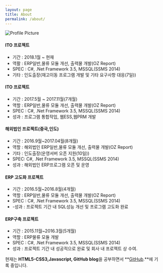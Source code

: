 ```yaml
---
layout: page
title: About
permalink: /about/
---
```


<img src="{{ site.baseurl }}/assets/KimYongjun.jpg" title="Profile Picture" class="profile">

#### ITO 프로젝트
- 기간 : 2018.1월 ~ 현재
- 역활 : ERP일반,물류 모듈 개선, 출력물 개발(OZ Report)
- SPEC : C#, .Net Framework 3.5, MSSQL(SSMS 2014)
- 기타 : 인도출장(재고이동 프로그램 개발 및 기타 요구사항 대응(7일))

#### ITO 프로젝트
- 기간 : 2017.5월 ~ 2017.11월(7개월)
- 역할 : ERP일반,물류 모듈 개선, 출력물 개발(OZ Report)
- SPEC : C#, .Net Framework 3.5, MSSQL(SSMS 2014)
- 성과 : 프로그램 통합작업, 웹ESS,웹PRM 개발

#### 해외법인 프로젝트(중국,인도)
- 기간 : 2016.9월~2017.04월(8개월)
- 역할 : 해외법인 ERP일반,물류 모듈 개선, 출력물 개발(OZ Report)
- 기타 : 인도출장(운영서버 오픈 지원(10일))
- SPEC: C#, .Net Framework 3.5, MSSQL(SSMS 2014)
- 성과 : 해외법인 ERP프로그램 오픈 및 운영

#### ERP 고도화 프로젝트
- 기간 : 2016.5월~2016.8월(4개월)
- 역할 : ERP일반,물류 모듈 개선, 출력물 개발(OZ Report)
- SPEC : C#, .Net Framework 3.5, MSSQL(SSMS 2014)
- -성과 : 프로젝트 기간 내 SQL성능 개선 및 프로그램 고도화 완료

#### ERP구축 프로젝트
- 기간 : 2015.11월~2016.3월(5개월)
- 역할 : ERP물류 모듈 개발
- SPEC : C#, .Net Framework 3.5, MSSQL(SSMS 2014)
- 성과 : 프로젝트 기간 내 성공적으로 완료 및 회사 내 프로젝트 상 수여.


현재는 **HTML5-CSS3,Javascript, GitHub blog**을 공부하면서 **[GitHub](https://github.com/KimYongjun413).**에 기록 중입니다.

[centrarium]: https://github.com/bencentra/centrarium
[bencentra]: http://bencentra.com
[jekyll]: https://github.com/jekyll/jekyll
